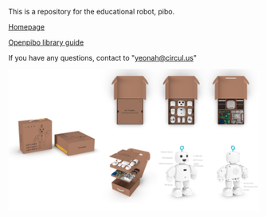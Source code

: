 This is a repository for the educational robot, pibo.

[Homepage](https://themaker.circul.us)    

[Openpibo library guide](https://themakerrobot.github.io/x-openpibo/build/html/index.html)   

If you have any questions, contact to "yeonah@circul.us"   

![bg](bg.png)
